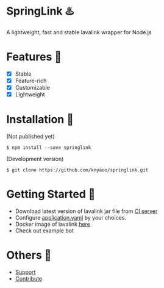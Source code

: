# SpringLink ♨️
A lightweight, fast and stable lavalink wrapper for Node.js

# Features 🌹
- [x] Stable
- [x] Feature-rich
- [x] Customizable
- [x] Lightweight

# Installation 🍮
(Not published yet)
```
$ npm install --save springlink
```
(Development version)
```
$ git clone https://github.com/knyaoo/springlink.git
```

# Getting Started 🦋
- Download latest version of lavalink jar file from [CI server](https://ci.fredboat.com/viewLog.html?buildId=lastSuccessful&buildTypeId=Lavalink_Build&tab=artifacts&guest=1)
- Configure [application.yaml](https://github.com/freyacodes/Lavalink/blob/master/LavalinkServer/application.yml.example) by your choices.
- Docker image of lavalink [here](https://hub.docker.com/r/fredboat/lavalink/)
- Check out example bot

# Others 💝
- [Support](https://discord.gg/j9vEHX9Tax)
- [Contribute](https://github.com/knyaoo/springlink/pulls)
